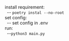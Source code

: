 install requirement:  
&ensp;-- `poetry instal --no-root`  
set config:  
&ensp;-- set config in .env  
run:  
&ensp;--`python3 main.py`
